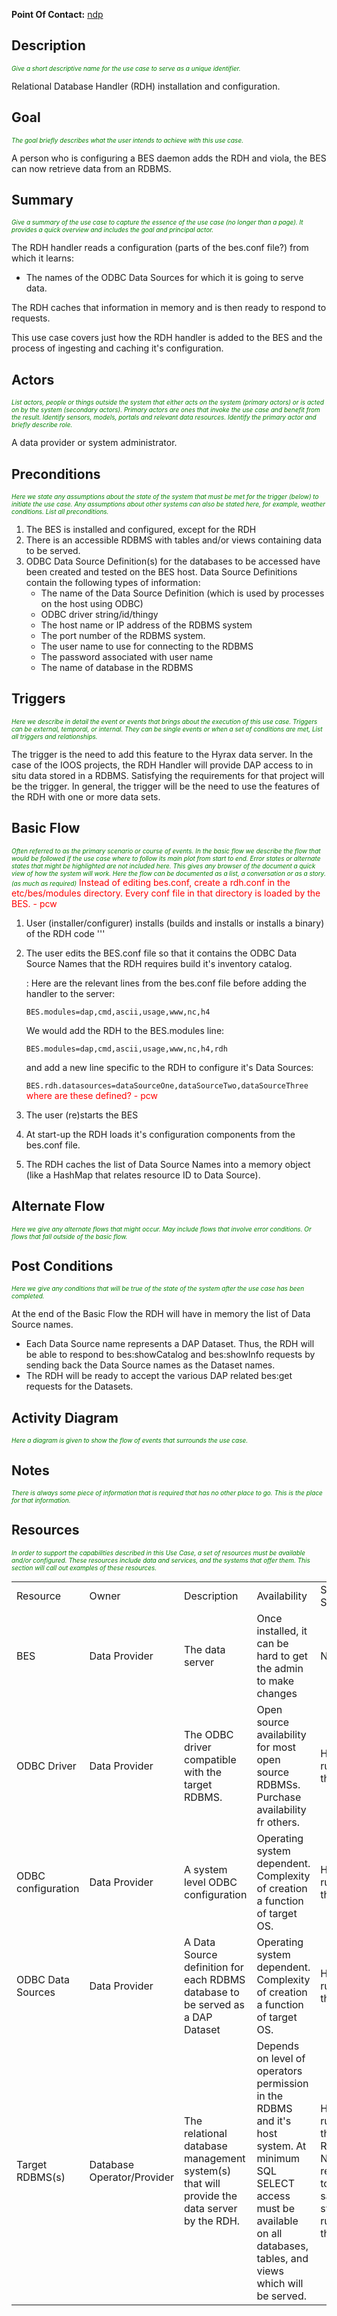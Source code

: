 **Point Of Contact:** [ndp](User:Ndp "wikilink")

## Description

<font size="-2" color="green">*Give a short descriptive name for the use
case to serve as a unique identifier.*</font>

Relational Database Handler (RDH) installation and configuration.

## Goal

<font size="-2" color="green">*The goal briefly describes what the user
intends to achieve with this use case.*</font>

A person who is configuring a BES daemon adds the RDH and viola, the BES
can now retrieve data from an RDBMS.

## Summary

<font size="-2" color="green">*Give a summary of the use case to capture
the essence of the use case (no longer than a page). It provides a quick
overview and includes the goal and principal actor.*</font>

The RDH handler reads a configuration (parts of the bes.conf file?) from
which it learns:

- The names of the ODBC Data Sources for which it is going to serve
  data.

The RDH caches that information in memory and is then ready to respond
to requests.

This use case covers just how the RDH handler is added to the BES and
the process of ingesting and caching it's configuration.

## Actors

<font size="-2" color="green">*List actors, people or things outside the
system that either acts on the system (primary actors) or is acted on by
the system (secondary actors). Primary actors are ones that invoke the
use case and benefit from the result. Identify sensors, models, portals
and relevant data resources. Identify the primary actor and briefly
describe role.*</font>

A data provider or system administrator.

## Preconditions

<font size="-2" color="green">*Here we state any assumptions about the
state of the system that must be met for the trigger (below) to initiate
the use case. Any assumptions about other systems can also be stated
here, for example, weather conditions. List all preconditions.*</font>

1.  The BES is installed and configured, except for the RDH
2.  There is an accessible RDBMS with tables and/or views containing
    data to be served.
3.  ODBC Data Source Definition(s) for the databases to be accessed have
    been created and tested on the BES host. Data Source Definitions
    contain the following types of information:
    - The name of the Data Source Definition (which is used by processes
      on the host using ODBC)
    - ODBC driver string/id/thingy
    - The host name or IP address of the RDBMS system
    - The port number of the RDBMS system.
    - The user name to use for connecting to the RDBMS
    - The password associated with user name
    - The name of database in the RDBMS

## Triggers

<font size="-2" color="green">*Here we describe in detail the event or
events that brings about the execution of this use case. Triggers can be
external, temporal, or internal. They can be single events or when a set
of conditions are met, List all triggers and relationships.*</font>

The trigger is the need to add this feature to the Hyrax data server. In
the case of the IOOS projects, the RDH Handler will provide DAP access
to in situ data stored in a RDBMS. Satisfying the requirements for that
project will be the trigger. In general, the trigger will be the need to
use the features of the RDH with one or more data sets.

## Basic Flow

<font size="-2" color="green">*Often referred to as the primary scenario
or course of events. In the basic flow we describe the flow that would
be followed if the use case where to follow its main plot from start to
end. Error states or alternate states that might be highlighted are not
included here. This gives any browser of the document a quick view of
how the system will work. Here the flow can be documented as a list, a
conversation or as a story.(as much as required)*</font>
<font color="red">Instead of editing bes.conf, create a rdh.conf in the
etc/bes/modules directory. Every conf file in that directory is loaded
by the BES. - pcw</font>

1.  User (installer/configurer) installs (builds and installs or
    installs a binary) of the RDH code '''
2.  The user edits the BES.conf file so that it contains the ODBC Data
    Source Names that the RDH requires build it's inventory catalog.

    : Here are the relevant lines from the bes.conf file before adding
    the handler to the server:


    `BES.modules=dap,cmd,ascii,usage,www,nc,h4`

    We would add the RDH to the BES.modules line:


    `BES.modules=dap,cmd,ascii,usage,www,nc,h4,rdh`

    and add a new line specific to the RDH to configure it's Data
    Sources:


    `BES.rdh.datasources=dataSourceOne,dataSourceTwo,dataSourceThree`
    <font color="red">where are these defined? - pcw</font>
3.  The user (re)starts the BES
4.  At start-up the RDH loads it's configuration components from the
    bes.conf file.
5.  The RDH caches the list of Data Source Names into a memory object
    (like a HashMap that relates resource ID to Data Source).

## Alternate Flow

<font size="-2" color="green">*Here we give any alternate flows that
might occur. May include flows that involve error conditions. Or flows
that fall outside of the basic flow.*</font>

## Post Conditions

<font size="-2" color="green">*Here we give any conditions that will be
true of the state of the system after the use case has been
completed.*</font>

At the end of the Basic Flow the RDH will have in memory the list of
Data Source names.

- Each Data Source name represents a DAP Dataset. Thus, the RDH will be
  able to respond to bes:showCatalog and bes:showInfo requests by
  sending back the Data Source names as the Dataset names.
- The RDH will be ready to accept the various DAP related bes:get
  requests for the Datasets.

## Activity Diagram

<font size="-2" color="green">*Here a diagram is given to show the flow
of events that surrounds the use case.*</font>

## Notes

<font size="-2" color="green">*There is always some piece of information
that is required that has no other place to go. This is the place for
that information.*</font>

## Resources

<font size="-2" color="green">*In order to support the capabilities
described in this Use Case, a set of resources must be available and/or
configured. These resources include data and services, and the systems
that offer them. This section will call out examples of these
resources.*</font>

|                    |                            |                                                                                            |                                                                                                                                                                                      |                                                                                |
|--------------------|----------------------------|--------------------------------------------------------------------------------------------|--------------------------------------------------------------------------------------------------------------------------------------------------------------------------------------|--------------------------------------------------------------------------------|
| Resource           | Owner                      | Description                                                                                | Availability                                                                                                                                                                         | Source System                                                                  |
| BES                | Data Provider              | The data server                                                                            | Once installed, it can be hard to get the admin to make changes                                                                                                                      | N/a                                                                            |
| ODBC Driver        | Data Provider              | The ODBC driver compatible with the target RDBMS.                                          | Open source availability for most open source RDBMSs. Purchase availability fr others.                                                                                               | Hardware running the BES.                                                      |
| ODBC configuration | Data Provider              | A system level ODBC configuration                                                          | Operating system dependent. Complexity of creation a function of target OS.                                                                                                          | Hardware running the BES.                                                      |
| ODBC Data Sources  | Data Provider              | A Data Source definition for each RDBMS database to be served as a DAP Dataset             | Operating system dependent. Complexity of creation a function of target OS.                                                                                                          | Hardware running the BES.                                                      |
| Target RDBMS(s)    | Database Operator/Provider | The relational database management system(s) that will provide the data server by the RDH. | Depends on level of operators permission in the RDBMS and it's host system. At minimum SQL SELECT access must be available on all databases, tables, and views which will be served. | Hardware running the RDMS. Not required to be the same system running the BES. |
